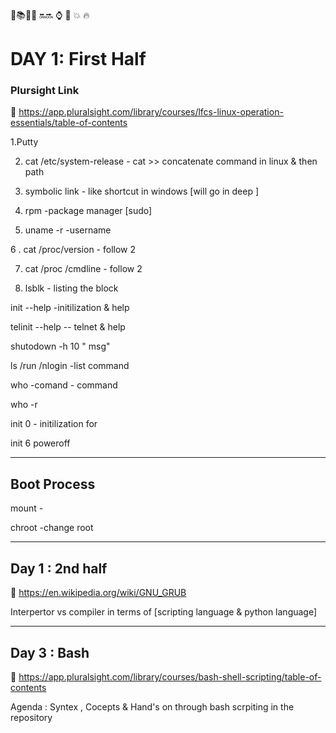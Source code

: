 :construction::books::notebook_with_decorative_cover::pencil: 
:on::soon:  :watch: :loudspeaker:
:boom: :fire:

# DAY 1: First Half

### Plursight Link
:radio_button: <https://app.pluralsight.com/library/courses/lfcs-linux-operation-essentials/table-of-contents>

1.Putty 

2. cat /etc/system-release - cat >> concatenate command in linux & then path 

3. symbolic link - like shortcut in windows [will go in deep ]

4. rpm  -package manager [sudo]

5. uname -r  -username 

6 . cat /proc/version  - follow 2

7. cat /proc /cmdline  - follow 2 

8. lsblk  - listing the block

init --help  -initilization & help 

telinit --help   -- telnet & help 

shutodown -h 10 " msg"


ls /run /nlogin  -list command 


who -comand  - command 


who -r  

init 0      - initilization for 

init 6 poweroff 


----------------------
Boot Process 
----------------------

mount - 

chroot -change root 

--------------------------------------
Day 1 : 2nd half 
--------------------------------------

:radio_button: https://en.wikipedia.org/wiki/GNU_GRUB

Interpertor vs compiler in terms of [scripting language & python language]



--------------------------------------
Day 3 : Bash
--------------------------------------

:radio_button: https://app.pluralsight.com/library/courses/bash-shell-scripting/table-of-contents

Agenda : Syntex , Cocepts & Hand's on through bash scrpiting in the repository
